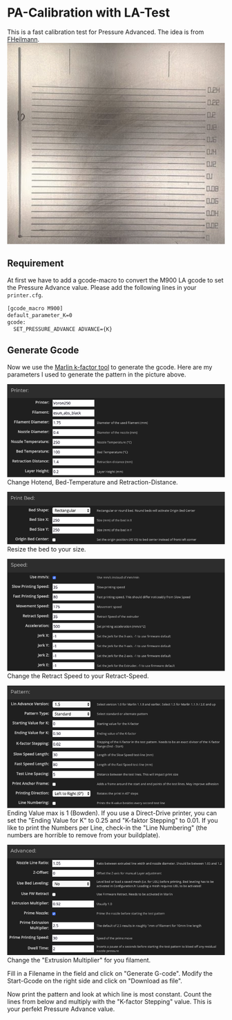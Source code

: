 # PA-Calibration with LA-Test
This is a fast calibration test for Pressure Advanced. The idea is from [FHeilmann](https://github.com/FHeilmann).
![Screenshot Printed Pattern](screenshots/printed-pattern.png)

## Requirement
At first we have to add a gcode-macro to convert the M900 LA gcode to set the Pressure Advance value. Please add the following lines in your `printer.cfg`.
```
[gcode_macro M900]
default_parameter_K=0
gcode:
  SET_PRESSURE_ADVANCE ADVANCE={K}
```

## Generate Gcode
Now we use the [Marlin k-factor tool](https://marlinfw.org/tools/lin_advance/k-factor.html) to generate the gcode.
Here are my parameters I used to generate the pattern in the picture above.

![Screenshot Printer](screenshots/printer.png)
Change Hotend, Bed-Temperature and Retraction-Distance.

![Screenshot Print Bed](screenshots/print-bed.png)
Resize the bed to your size.

![Screenshot Speed](screenshots/speed.png)
Change the Retract Speed to your Retract-Speed.

![Screenshot Pattern](screenshots/pattern.png)
Ending Value max is 1 (Bowden). If you use a Direct-Drive printer, you can set the "Ending Value for K" to 0.25 and "K-faktor Stepping" to 0.01. If you like to print the Numbers per Line, check-in the "Line Numbering" (the numbers are horrible to remove from your buildplate).

![Screenshot Advanced](screenshots/advanced.png)
Change the "Extrusion Multiplier" for you filament.

Fill in a Filename in the field and click on "Generate G-code". Modify the Start-Gcode on the right side and click on "Download as file".

Now print the pattern and look at which line is most constant. Count the lines from below and multiply with the "K-factor Stepping" value. This is your perfekt Pressure Advance value.
